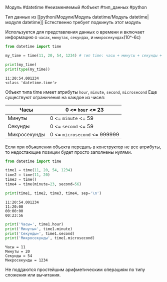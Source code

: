 Модуль #datetime #неизменяемый #объект #тип_данных #python 

Тип данных из [[python/Модули/Модуль datetime/Модуль datetime|модуля datetime]]
Естественно требует подкинуть этот модуль

Используется для представления данных о времени и включает информацию о `часах`, `минутах`, `секундах`, и `микросекундах`(10^-6c)
```python
from datetime import time

my_time = time(11, 20, 54, 1234) # тип time: часы + минуты + секунды + микросекунды

print(my_time)
print(type(my_time))
```
```
11:20:54.001234
<class 'datetime.time'>
```
Объект типа time имеет атрибуты `hour`, `minute`, `second`, `microsecond`
Еще существуют ограничения на каждое из чисел:

| Часы         | 0 <= `hour` <= 23            |
| ------------ | ---------------------------- |
| Минуты       | 0 <= `minute` <= 59          |
| Секунды      | 0 <= `second` <= 59          |
| Микросекунды | 0 <= `microsecond` <= 999999 |
Если при объявлении объекта передать в конструктор не все атрибуты, то недостающие позиции будет просто заполнены нулями.
```python
from datetime import time

time1 = time(11, 20, 54, 1234)
time2 = time(11, 20)
time3 = time()
time4 = time(minute=23, second=56)

print(time1, time2, time3, time4, sep='\n')
```
```
11:20:54.001234
11:20:00
00:00:00
00:23:56
```
```python
print('Часы=', time1.hour)
print('Минуты=', time1.minute)
print('Секунды=', time1.second)
print('Микросекунды', time1.microsecond)
```
```
Часы = 11
Минуты = 20
Секунды = 54
Микросекунды = 1234
```

Не поддаются простейшим арифметическим операциям по типу сложения или вычитания. 